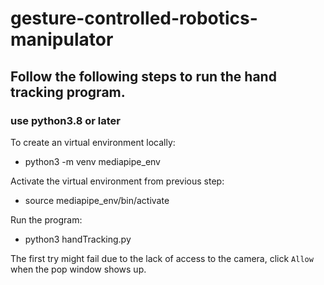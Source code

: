 # gesture-controlled-robotics-manipulator

## Follow the following steps to run the hand tracking program.



### use python3.8 or later

To create an virtual environment locally:
- python3 -m venv mediapipe_env 

Activate the virtual environment from previous step:
- source mediapipe_env/bin/activate

Run the program:
- python3 handTracking.py

The first try might fail due to the lack of access to the camera, click `Allow` when the pop window shows up.
